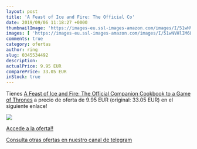 ```yaml
---
layout: post
title: 'A Feast of Ice and Fire: The Official Co'
date: 2019/09/06 11:18:27 +0000
thumbnailImage: 'https://images-eu.ssl-images-amazon.com/images/I/51wNVHlIM6L._SL200_.jpg'
images: [ 'https://images-eu.ssl-images-amazon.com/images/I/51wNVHlIM6L._SL200_.jpg' ]
comments: true
category: ofertas
author: ring
slug: 0345534492
description:
actualPrice: 9.95 EUR
comparePrice: 33.05 EUR
inStock: true
---
```


Tienes [A Feast of Ice and Fire: The Official Companion Cookbook to a Game of Thrones](https://www.amazon.com/dp/0345534492/?tag=redken08-20) a precio de oferta de 9.95 EUR (original: 33.05 EUR) en el siguiente enlace!

[![](https://images-eu.ssl-images-amazon.com/images/I/51wNVHlIM6L._SL200_.jpg)](https://www.amazon.com/dp/0345534492/?tag=redken08-20)

[Accede a la oferta!!](https://www.amazon.com/dp/0345534492/?tag=redken08-20)

[Consulta otras ofertas en nuestro canal de telegram](https://t.me/s/ofertas25)
